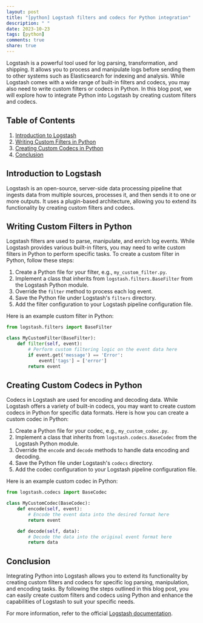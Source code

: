 ```yaml
---
layout: post
title: "[python] Logstash filters and codecs for Python integration"
description: " "
date: 2023-10-23
tags: [python]
comments: true
share: true
---
```


Logstash is a powerful tool used for log parsing, transformation, and shipping. It allows you to process and manipulate logs before sending them to other systems such as Elasticsearch for indexing and analysis. While Logstash comes with a wide range of built-in filters and codecs, you may also need to write custom filters or codecs in Python. In this blog post, we will explore how to integrate Python into Logstash by creating custom filters and codecs.

## Table of Contents
1. [Introduction to Logstash](#introduction-to-logstash)
2. [Writing Custom Filters in Python](#writing-custom-filters-in-python)
3. [Creating Custom Codecs in Python](#creating-custom-codecs-in-python)
4. [Conclusion](#conclusion)

## Introduction to Logstash
Logstash is an open-source, server-side data processing pipeline that ingests data from multiple sources, processes it, and then sends it to one or more outputs. It uses a plugin-based architecture, allowing you to extend its functionality by creating custom filters and codecs.

## Writing Custom Filters in Python
Logstash filters are used to parse, manipulate, and enrich log events. While Logstash provides various built-in filters, you may need to write custom filters in Python to perform specific tasks. To create a custom filter in Python, follow these steps:

1. Create a Python file for your filter, e.g., `my_custom_filter.py`.
2. Implement a class that inherits from `logstash.filters.BaseFilter` from the Logstash Python module.
3. Override the `filter` method to process each log event.
4. Save the Python file under Logstash's `filters` directory.
5. Add the filter configuration to your Logstash pipeline configuration file.

Here is an example custom filter in Python:

```python
from logstash.filters import BaseFilter

class MyCustomFilter(BaseFilter):
    def filter(self, event):
        # Perform custom filtering logic on the event data here
        if event.get('message') == 'Error':
            event['tags'] = ['error']
        return event
```

## Creating Custom Codecs in Python
Codecs in Logstash are used for encoding and decoding data. While Logstash offers a variety of built-in codecs, you may want to create custom codecs in Python for specific data formats. Here is how you can create a custom codec in Python:

1. Create a Python file for your codec, e.g., `my_custom_codec.py`.
2. Implement a class that inherits from `logstash.codecs.BaseCodec` from the Logstash Python module.
3. Override the `encode` and `decode` methods to handle data encoding and decoding.
4. Save the Python file under Logstash's `codecs` directory.
5. Add the codec configuration to your Logstash pipeline configuration file.

Here is an example custom codec in Python:

```python
from logstash.codecs import BaseCodec

class MyCustomCodec(BaseCodec):
    def encode(self, event):
        # Encode the event data into the desired format here
        return event

    def decode(self, data):
        # Decode the data into the original event format here
        return data
```

## Conclusion
Integrating Python into Logstash allows you to extend its functionality by creating custom filters and codecs for specific log parsing, manipulation, and encoding tasks. By following the steps outlined in this blog post, you can easily create custom filters and codecs using Python and enhance the capabilities of Logstash to suit your specific needs.

For more information, refer to the official [Logstash documentation](https://www.elastic.co/logstash).